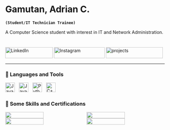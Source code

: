 # Gamutan, Adrian C.

**`(Student/IT Technician Trainee)`**

A Computer Science student with interest in IT and Network Administration.

#

   <p align="left">
      <a href="https://www.linkedin.com/in/adrian-gamutan-7124892b4/">
         <img alt="LinkedIn" title="Connect with me in LinkedIn" src="https://custom-icon-badges.demolab.com/badge/Linkedin-blue?style=plastic&logo=icons8-linkedin11111" style="width: 150px; height: 35px;"/></a> 
      <a href="https://www.instagram.com/zgg.ej?igsh=c2UwcXpmZWx1NHFw&utm_source=qr">
         <img alt="Instagram" title="Follow me on Instagram" src="https://custom-icon-badges.demolab.com/badge/Instagram-pink?style=plastic&logo=icons8-instagram (1)" style="width: 160px; height: 35px;"/></a> 
      <a href="https://github.com/weebeejeebees?tab=repositories">
         <img alt="projects" title="see my repositories" src="https://custom-icon-badges.demolab.com/badge/Contributions-yellow?style=plastic&logo=icons8-folder" style="width: 180px; height: 35px;"/></a>


---


### 🧰 Languages and Tools

<img align="left" alt="Java" width="30px" style="padding-right:10px;" src="https://cdn.jsdelivr.net/gh/devicons/devicon/icons/java/java-original.svg"/>
<img align="left" alt="JavaScript" width="30px" style="padding-right:10px;" src="https://cdn.jsdelivr.net/gh/devicons/devicon/icons/javascript/javascript-plain.svg" />
<img align="left" alt="Python" width="30px" style="padding-right:10px;" src="https://cdn.jsdelivr.net/gh/devicons/devicon/icons/python/python-plain.svg" />
<img align="left" alt="C++" width="30px" style="padding-right:10px;" src="https://cdn.jsdelivr.net/gh/devicons/devicon/icons/cplusplus/cplusplus-line.svg" />
<br />

#

### 🏅 Some Skills and Certifications

<div style="display: flex; justify-content: space-between;">
    <img src="https://github.com/user-attachments/assets/fc5fbb87-98de-4a2d-8864-162c4014c8af" style="width: 49%; height: auto;">
    <img src="https://github.com/user-attachments/assets/7f34b5b4-75b1-4248-9010-727342740b43" style="width: 49%; height: auto;">
</div>

<div style="display: flex; justify-content: space-between;">
    <img src="https://github.com/user-attachments/assets/ea6c74de-cc9d-423c-9152-5aff52031f61" style="width: 49%; height: auto;">
    <img src="https://github.com/user-attachments/assets/406547bb-b87f-499f-92b6-36aaa0577c52" style="width: 49%; height: auto;">
</div>

#
